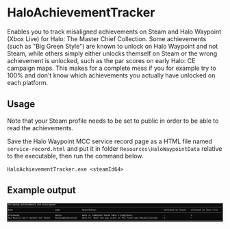 # HaloAchievementTracker

Enables you to track misaligned achievements on Steam and Halo Waypoint (Xbox Live) for Halo: The Master Chief Collection. Some achievements (such as "Big Green Style") 
are known to unlock on Halo Waypoint and not Steam, while others simply either unlocks themself on Steam or the wrong achievement is unlocked, 
such as the par scores on early Halo: CE campaign maps. This makes for a complete mess if you for example try to 100% and don't know which achievements 
you actually have unlocked on each platform.

## Usage

Note that your Steam profile needs to be set to public in order to be able to read the achievements.

Save the Halo Waypoint MCC service record page as a HTML file named ```service-record.html``` and put it in folder ```Resources\HaloWaypointData``` relative to the executable, 
then run the command below.

```
HaloAchievementTracker.exe <steamId64>
```

## Example output

![Example output](HaloAchievementTracker.ConsoleApp/Resources/Examples/example_output.png?raw=true "Title")
